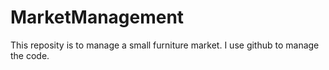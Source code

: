 # MarketManagement
This reposity is to manage a small furniture market.
I use github to manage the code.

